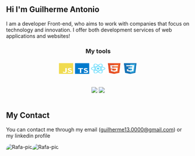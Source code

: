 
## Hi I'm Guilherme Antonio 
I am a developer Front-end, who aims to work with companies that focus on technology and innovation. I offer both development services of web applications and websites!
  
  <div align="center"> 

  <h3>My tools<h3/>
    <img align="center" alt="Rafa-Js" height="30" width="40" src="https://raw.githubusercontent.com/devicons/devicon/master/icons/javascript/javascript-plain.svg">
    <img align="center" alt="Rafa-Ts" height="30" width="40" src="https://raw.githubusercontent.com/devicons/devicon/master/icons/typescript/typescript-plain.svg">
    <img align="center" alt="Rafa-React" height="30" width="40" src="https://raw.githubusercontent.com/devicons/devicon/master/icons/react/react-original.svg">
    <img align="center" alt="Rafa-HTML" height="30" width="40" src="https://raw.githubusercontent.com/devicons/devicon/master/icons/html5/html5-original.svg">
    <img align="center" alt="Rafa-CSS" height="30" width="40" src="https://raw.githubusercontent.com/devicons/devicon/master/icons/css3/css3-original.svg">
  <br>
  <br>
    </div>

  <div align="center">
    <img height="150em" src="https://github-readme-stats.vercel.app/api?username=GuilhermeAntonio&show_icons=true&theme=dracula&include_all_commits=true&count_private=true"/>
    <img height="150em" src="https://github-readme-stats.vercel.app/api/top-langs/?username=GuilhermeAntonio&layout=compact&langs_count=7&theme=dracula"/>
  </div>    <br>



## My Contact 
You can contact me through my email (guilherme13.0000@gmail.com) or my linkedin profile
  
<div style="display: inline_block;">



  <a href="mailto:guilherme13.0000@gmail.com">   <img align="left" alt="Rafa-pic" height="30"  style="border-radius:50px;" src="https://img.shields.io/badge/Gmail-D14836?style=for-the-badge&logo=gmail&logoColor=white">
</a>

  
  

  </div>

  <div style="display: inline_block;">
    
  <a href="https://www.linkedin.com/in/guilherme-antonio-54561315a/">     <img align="left" alt="Rafa-pic" height="30" style="border-radius:50px;" src="https://img.shields.io/badge/LinkedIn-0077B5?style=for-the-badge&logo=linkedin&logoColor=white">

</a>



  </div>

   





  

 
